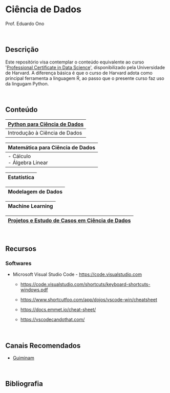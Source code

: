 # Ciência de Dados

Prof. Eduardo Ono

<br>

## Descrição

Este repositório visa contemplar o conteúdo equivalente ao curso '[Professional Certificate in Data Science](https://online-learning.harvard.edu/series/professional-certificate-data-science)', disponibilizado pela Universidade de Harvard. A diferença básica é que o curso de Harvard adota como principal ferramenta a linguagem R, ao passo que o presente curso faz uso da lingugam Python.

<br>

## Conteúdo

| [Python para Ciência de Dados](./conteudo/python) |
| --- |
| Introdução à Ciência de Dados

| Matemática para Ciência de Dados |
| --- |
| - Cálculo <br> - Álgebra Linear

| Estatística |
| --- |

| Modelagem de Dados |
| --- |

| Machine Learning |
| --- |

| [Projetos e Estudo de Casos em Ciência de Dados](./projetos) |
| --- |

<br>

## Recursos

### Softwares

* Microsoft Visual Studio Code - https://code.visualstudio.com

  * https://code.visualstudio.com/shortcuts/keyboard-shortcuts-windows.pdf

  * https://www.shortcutfoo.com/app/dojos/vscode-win/cheatsheet

  * https://docs.emmet.io/cheat-sheet/

  * https://vscodecandothat.com/

<br>

## Canais Recomendados

* [Guiminam](https://www.youtube.com/c/Guiminam)

<br>

## Bibliografia

<br>
